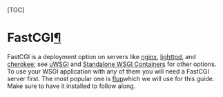 [TOC]



## 

# FastCGI[¶](https://flask.palletsprojects.com/en/1.1.x/deploying/fastcgi/#fastcgi)

FastCGI is a deployment option on servers like [nginx](https://nginx.org/), [lighttpd](https://www.lighttpd.net/), and [cherokee](http://cherokee-project.com/); see [uWSGI](https://flask.palletsprojects.com/en/1.1.x/deploying/uwsgi/) and [Standalone WSGI Containers](https://flask.palletsprojects.com/en/1.1.x/deploying/wsgi-standalone/) for other options. To use your WSGI application with any of them you will need a FastCGI server first. The most popular one is [flup](https://pypi.org/project/flup/)which we will use for this guide. Make sure to have it installed to follow along.

